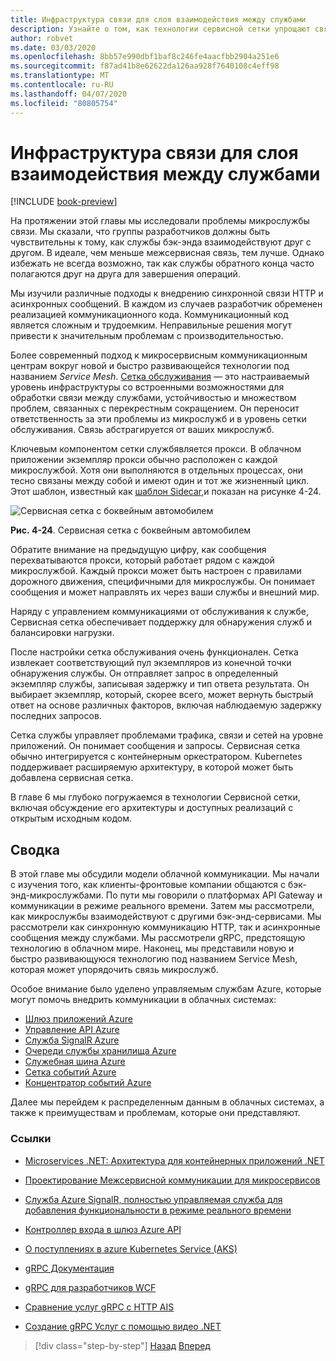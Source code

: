 ```yaml
---
title: Инфраструктура связи для слоя взаимодействия между службами
description: Узнайте о том, как технологии сервисной сетки упрощают связь с облачными микрослужбами
author: robvet
ms.date: 03/03/2020
ms.openlocfilehash: 8bb57e990dbf1baf8c246fe4aacfbb2904a251e6
ms.sourcegitcommit: f87ad41b8e62622da126aa928f7640108c4eff98
ms.translationtype: MT
ms.contentlocale: ru-RU
ms.lasthandoff: 04/07/2020
ms.locfileid: "80805754"
---
```

# <a name="service-mesh-communication-infrastructure"></a>Инфраструктура связи для слоя взаимодействия между службами

[!INCLUDE [book-preview](../../../includes/book-preview.md)]

На протяжении этой главы мы исследовали проблемы микрослужбы связи. Мы сказали, что группы разработчиков должны быть чувствительны к тому, как службы бэк-энда взаимодействуют друг с другом. В идеале, чем меньше межсервисная связь, тем лучше. Однако избежать не всегда возможно, так как службы обратного конца часто полагаются друг на друга для завершения операций.

Мы изучили различные подходы к внедрению синхронной связи HTTP и асинхронных сообщений. В каждом из случаев разработчик обременен реализацией коммуникационного кода. Коммуникационный код является сложным и трудоемким. Неправильные решения могут привести к значительным проблемам с производительностью.

Более современный подход к микросервисным коммуникационным центрам вокруг новой и быстро развивающейся технологии под названием *Service Mesh*. [Сетка обслуживания](https://www.nginx.com/blog/what-is-a-service-mesh/) — это настраиваемый уровень инфраструктуры со встроенными возможностями для обработки связи между службами, устойчивостью и множеством проблем, связанных с перекрестным сокращением. Он переносит ответственность за эти проблемы из микрослужб и в уровень сетки обслуживания. Связь абстрагируется от ваших микрослужб.

Ключевым компонентом сетки службявляется прокси. В облачном приложении экземпляр прокси обычно расположен с каждой микрослужбой. Хотя они выполняются в отдельных процессах, они тесно связаны между собой и имеют один и тот же жизненный цикл. Этот шаблон, известный как [шаблон Sidecar,](https://docs.microsoft.com/azure/architecture/patterns/sidecar)и показан на рисунке 4-24.

![Сервисная сетка с боквейным автомобилем](./media/service-mesh-with-side-car.png)

**Рис. 4-24**. Сервисная сетка с боквейным автомобилем

Обратите внимание на предыдущую цифру, как сообщения перехватываются прокси, который работает рядом с каждой микрослужбой. Каждый прокси может быть настроен с правилами дорожного движения, специфичными для микрослужбы. Он понимает сообщения и может направлять их через ваши службы и внешний мир.

Наряду с управлением коммуникациями от обслуживания к службе, Сервисная сетка обеспечивает поддержку для обнаружения служб и балансировки нагрузки.

После настройки сетка обслуживания очень функционален. Сетка извлекает соответствующий пул экземпляров из конечной точки обнаружения службы. Он отправляет запрос в определенный экземпляр службы, записывая задержку и тип ответа результата. Он выбирает экземпляр, который, скорее всего, может вернуть быстрый ответ на основе различных факторов, включая наблюдаемую задержку последних запросов.

Сетка службы управляет проблемами трафика, связи и сетей на уровне приложений. Он понимает сообщения и запросы. Сервисная сетка обычно интегрируется с контейнерным оркестратором. Kubernetes поддерживает расширяемую архитектуру, в которой может быть добавлена сервисная сетка.

В главе 6 мы глубоко погружаемся в технологии Сервисной сетки, включая обсуждение его архитектуры и доступных реализаций с открытым исходным кодом.

## <a name="summary"></a>Сводка

В этой главе мы обсудили модели облачной коммуникации. Мы начали с изучения того, как клиенты-фронтовые компании общаются с бэк-энд-микрослужбами. По пути мы говорили о платформах API Gateway и коммуникации в режиме реального времени. Затем мы рассмотрели, как микрослужбы взаимодействуют с другими бэк-энд-сервисами. Мы рассмотрели как синхронную коммуникацию HTTP, так и асинхронные сообщения между службами. Мы рассмотрели gRPC, предстоящую технологию в облачном мире. Наконец, мы представили новую и быстро развивающуюся технологию под названием Service Mesh, которая может упорядочить связь микрослужб.

Особое внимание было уделено управляемым службам Azure, которые могут помочь внедрить коммуникации в облачных системах:

- [Шлюз приложений Azure](https://docs.microsoft.com/azure/application-gateway/overview)
- [Управление API Azure](https://azure.microsoft.com/services/api-management/)
- [Служба SignalR Azure](https://azure.microsoft.com/services/signalr-service/)
- [Очереди службы хранилища Azure](https://docs.microsoft.com/azure/storage/queues/storage-queues-introduction)
- [Служебная шина Azure](https://docs.microsoft.com/azure/service-bus-messaging/service-bus-messaging-overview)
- [Сетка событий Azure](https://docs.microsoft.com/azure/event-grid/overview)
- [Концентратор событий Azure](https://azure.microsoft.com/services/event-hubs/)

Далее мы перейдем к распределенным данным в облачных системах, а также к преимуществам и проблемам, которые они представляют.

### <a name="references"></a>Ссылки

- [Microservices .NET: Архитектура для контейнерных приложений .NET](https://dotnet.microsoft.com/download/thank-you/microservices-architecture-ebook)

- [Проектирование Межсервисной коммуникации для микросервисов](https://docs.microsoft.com/azure/architecture/microservices/design/interservice-communication)

- [Служба Azure SignalR, полностью управляемая служба для добавления функциональности в режиме реального времени](https://azure.microsoft.com/blog/azure-signalr-service-a-fully-managed-service-to-add-real-time-functionality/)

- [Контроллер входа в шлюз Azure API](https://azure.github.io/application-gateway-kubernetes-ingress/)

- [О поступлениях в azure Kubernetes Service (AKS)](https://vincentlauzon.com/2018/10/10/about-ingress-in-azure-kubernetes-service-aks/)

- [gRPC Документация](https://grpc.io/docs/guides/)

- [gRPC для разработчиков WCF](https://docs.microsoft.com/dotnet/architecture/grpc-for-wcf-developers/)

- [Сравнение услуг gRPC с HTTP AIS](https://docs.microsoft.com/aspnet/core/grpc/comparison?view=aspnetcore-3.0)

- [Создание gRPC Услуг с помощью видео .NET](https://channel9.msdn.com/Shows/The-Cloud-Native-Show/Building-Microservices-with-gRPC-and-NET)

>[!div class="step-by-step"]
>[Назад](grpc.md)
>[Вперед](database-per-microservice.md)
